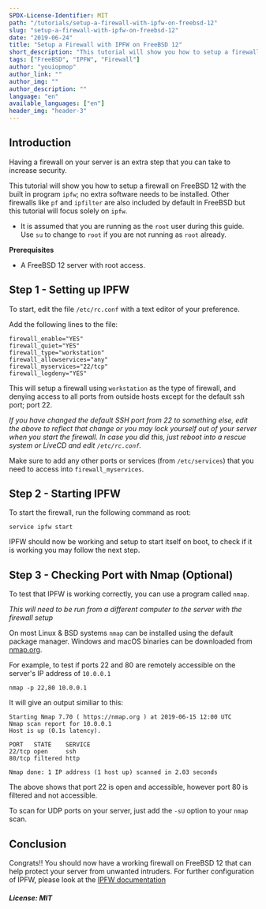 ```yaml
---
SPDX-License-Identifier: MIT
path: "/tutorials/setup-a-firewall-with-ipfw-on-freebsd-12"
slug: "setup-a-firewall-with-ipfw-on-freebsd-12"
date: "2019-06-24"
title: "Setup a Firewall with IPFW on FreeBSD 12"
short_description: "This tutorial will show you how to setup a firewall with IPFW on FreeBSD 12"
tags: ["FreeBSD", "IPFW", "Firewall"]
author: "youiopmop"
author_link: ""
author_img: ""
author_description: ""
language: "en"
available_languages: ["en"]
header_img: "header-3"
---
```


## Introduction

Having a firewall on your server is an extra step that you can take to increase security.

This tutorial will show you how to setup a firewall on FreeBSD 12 with the built in program `ipfw`; no extra software needs to be installed. Other firewalls like `pf` and `ipfilter` are also included by default in FreeBSD but this tutorial will focus solely on `ipfw`.

* It is assumed that you are running as the `root` user during this guide. Use `su` to change to `root` if you are not running as `root` already.

**Prerequisites**

* A FreeBSD 12 server with root access.

## Step 1 - Setting up IPFW

To start, edit the file `/etc/rc.conf` with a text editor of your preference.

Add the following lines to the file:

```
firewall_enable="YES"
firewall_quiet="YES"
firewall_type="workstation"
firewall_allowservices="any"
firewall_myservices="22/tcp"
firewall_logdeny="YES"
```

This will setup a firewall using `workstation` as the type of firewall, and denying access to all ports from outside hosts except for the default ssh port; port 22.

*If you have changed the default SSH port from 22 to something else, edit the above to reflect that change or you may lock yourself out of your server when you start the firewall. In case you did this, just reboot into a rescue system or LiveCD and edit `/etc/rc.conf`.*

Make sure to add any other ports or services (from `/etc/services`) that you need to access into `firewall_myservices`.

## Step 2 - Starting IPFW

To start the firewall, run the following command as root:

```
service ipfw start
```

IPFW should now be working and setup to start itself on boot, to check if it is working you may follow the next step.

## Step 3 - Checking Port with Nmap (Optional)

To test that IPFW is working correctly, you can use a program called `nmap`.

*This will need to be run from a different computer to the server with the firewall setup*

On most Linux & BSD systems `nmap` can be installed using the default package manager. Windows and macOS binaries can be downloaded from [nmap.org](https://nmap.org/download.html).

For example, to test if ports 22 and 80 are remotely accessible on the server's IP address of `10.0.0.1`

```
nmap -p 22,80 10.0.0.1
```

It will give an output similiar to this:

```
Starting Nmap 7.70 ( https://nmap.org ) at 2019-06-15 12:00 UTC
Nmap scan report for 10.0.0.1
Host is up (0.1s latency).

PORT   STATE    SERVICE
22/tcp open     ssh
80/tcp filtered http

Nmap done: 1 IP address (1 host up) scanned in 2.03 seconds
```

The above shows that port 22 is open and accessible, however port 80 is filtered and not accessible.

To scan for UDP ports on your server, just add the `-sU` option to your `nmap` scan.

## Conclusion

Congrats!! You should now have a working firewall on FreeBSD 12 that can help protect your server from unwanted intruders. For further configuration of IPFW, please look at the [IPFW documentation](https://www.freebsd.org/doc/handbook/firewalls-ipfw.html)

##### License: MIT

<!---

Contributors's Certificate of Origin

By making a contribution to this project, I certify that:

(a) The contribution was created in whole or in part by me and I have
    the right to submit it under the license indicated in the file; or

(b) The contribution is based upon previous work that, to the best of my
    knowledge, is covered under an appropriate license and I have the
    right under that license to submit that work with modifications,
    whether created in whole or in part by me, under the same license
    (unless I am permitted to submit under a different license), as
    indicated in the file; or

(c) The contribution was provided directly to me by some other person
    who certified (a), (b) or (c) and I have not modified it.

(d) I understand and agree that this project and the contribution are
    public and that a record of the contribution (including all personal
    information I submit with it, including my sign-off) is maintained
    indefinitely and may be redistributed consistent with this project
    or the license(s) involved.

Signed-off-by: youiopmop <rosethorn@riseup.net>

-->
